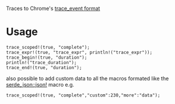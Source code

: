 Traces to Chrome's [trace_event format](https://docs.google.com/document/d/1CvAClvFfyA5R-PhYUmn5OOQtYMH4h6I0nSsKchNAySU/preview)

# Usage
    trace_scoped!(true, "complete");
    trace_expr!(true, "trace_expr", println!("trace_expr"));
    trace_begin!(true, "duration");
    println!("trace_duration");
    trace_end!(true, "duration");
also possible to add custom data to all the macros formated like 
the [serde_json::json!](https://docs.serde.rs/serde_json/macro.json.html) macro e.g.

    trace_scoped!(true, "complete","custom":230,"more":"data");